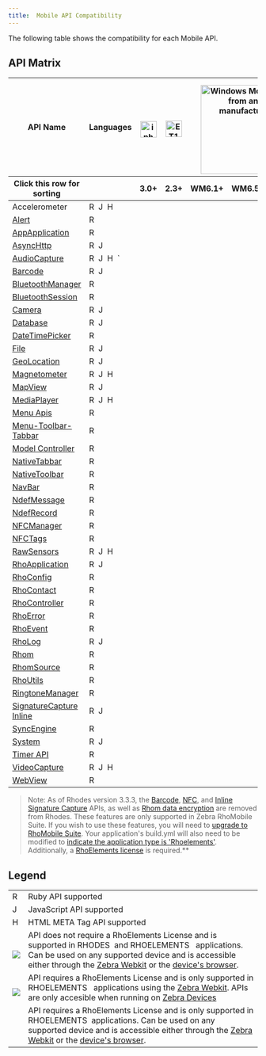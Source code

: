 ```yaml
---
title:  Mobile API Compatibility 
---
```

The following table shows the compatibility for each Mobile API.

## API Matrix
<table class="table table-striped table-bordered table-condensed apicompat dataTable" width="130%" id="matrix">
	<thead>
		<tr role="row">
			<th style="text-align:center;vertical-align: middle;" rowspan="1" colspan="1">API Name</th>
			<th style="text-align:center;vertical-align: middle;" rowspan="1" colspan="1">Languages</th>
			<th style="text-align:center" rowspan="1" colspan="1">
				<img src="/img/ios.png" style="width: 33px;padding-top: 8px" rel="tooltip" title="iphone, ipod touch, ipad">
			</th>
			<th style="text-align:center" rowspan="1" colspan="1">
				<img src="/img/android.png" rel="tooltip" title="ET1 and Consumer Android Devices" style="width: 33px;padding-top: 6px;">
			</th>
			<th colspan="3" style="text-align:center" rowspan="1">
				<img src="/img/windowsembedded.png" style="width: 180px;padding-top: 10px" rel="tooltip" title="Windows Mobile/CE from any manufacturer">
			</th>
			<th style="text-align:center" rowspan="1" colspan="1">
				<img src="/img/windows.png" style="padding-top:6px;" rel="tooltip" title="Windows Desktop XP And Windows 7">
			</th>
			<th rowspan="1" colspan="1">
				<img src="/img/bb.png" style="width:30px;padding-top:6px;" rel="tooltip" title="BlackBerry Devices">
			</th>
			<th style="text-align:center;vertical-align: middle;" rowspan="1" colspan="1">
				<img src="/img/rhodes.png" rel="tooltip" title="RhoMobile Simulator Included with RhoStudio">SIM
			</th>
			<th rowspan="1" colspan="1">
			</th>
		</tr>
		<tr role="row">
			<th class="sorting_asc" role="columnheader" tabindex="0" aria-controls="matrix" rowspan="1" colspan="1" aria-sort="ascending" aria-label="Click this row for sorting: activate to sort column descending">Click this row for sorting</th>
			<th class="sorting" role="columnheader" tabindex="0" aria-controls="matrix" rowspan="1" colspan="1" aria-label=": activate to sort column ascending"></th>
			<th style="text-align:center" class="sorting" role="columnheader" tabindex="0" aria-controls="matrix" rowspan="1" colspan="1" aria-label="3.0+: activate to sort column ascending">3.0+</th>
			<th style="text-align:center" class="sorting" role="columnheader" tabindex="0" aria-controls="matrix" rowspan="1" colspan="1" aria-label="2.3+: activate to sort column ascending">2.3+</th>
			<th style="text-align:center" class="sorting" role="columnheader" tabindex="0" aria-controls="matrix" rowspan="1" colspan="1" aria-label="WM6.1+: activate to sort column ascending">WM6.1+</th>
			<th style="text-align:center" class="sorting" role="columnheader" tabindex="0" aria-controls="matrix" rowspan="1" colspan="1" aria-label="WM6.5+: activate to sort column ascending">WM6.5+</th>
			<th style="text-align:center" class="sorting" role="columnheader" tabindex="0" aria-controls="matrix" rowspan="1" colspan="1" aria-label="CE6.0+: activate to sort column ascending">CE6.0+</th>
			<th style="text-align:center" class="sorting" role="columnheader" tabindex="0" aria-controls="matrix" rowspan="1" colspan="1" aria-label="XP/7: activate to sort column ascending">XP/7</th>
			<th style="text-align:center" class="sorting" role="columnheader" tabindex="0" aria-controls="matrix" rowspan="1" colspan="1" aria-label="4.6+: activate to sort column ascending">4.6+</th>
			<th class="sorting" role="columnheader" tabindex="0" aria-controls="matrix" rowspan="1" colspan="1" aria-label=": activate to sort column ascending"></th>
			<th class="sorting" role="columnheader" tabindex="0" aria-controls="matrix" rowspan="1" colspan="1" aria-label="Ver: activate to sort column ascending">
				Ver
			</th>
		</tr>
	</thead>
	<tbody role="alert" aria-live="polite" aria-relevant="all">
		<tr class="odd">
			<td class=" sorting_1">
			<all href="/v/2.2/rhoelements/RawSensors" rel="tooltip">Accelerometer</a></td>
			<td class="start1 ">
				<span class="label">R</span>&nbsp;
				<span style="display:none">rhodes</span>
				<span class="label label-warning">J</span>&nbsp;
				<span style="display:none">license rhoelements JavaScript js</span>
				<span class="label label-info">H</span>&nbsp;
				<span style="display:none">license rhoelements html meta</span>
			</td>
			<td style="text-align:center" class=" ">
				<span class="icon-star"></span>
				<span style="display:none">ios</span>
			</td>
			<td style="text-align:center" class=" ">
				<span class="icon-star"></span>
				<span style="display:none">android</span>
			</td>
			<td style="text-align:center" class=" "></td>
			<td style="text-align:center" class=" "></td>
			<td style="text-align:center" class=" "></td>
			<td style="text-align:center" class=" "></td>
			<td style="text-align:center" class=" "></td>
			<td style="text-align:center" class=" "></td>
			<td style="text-align:center" class=" "></td>
			<td class=" "> 2.2</td>
		</tr>
		<tr class="even">
			<td class=" sorting_1">
			<a href="/v/2.2/rhodesapi/alert-api" rel="tooltip">Alert</a></td>
			<td class="start1 ">
				<span class="label">R</span>&nbsp;
				<span style="display:none">rhodes</span>
			</td>
			<td style="text-align:center" class=" ">
				<span class="icon-star"></span>
				<span style="display:none">ios</span>
			</td>
			<td style="text-align:center" class=" ">
				<span class="icon-star"></span>
				<span style="display:none">android</span>
			</td>
			<td style="text-align:center" class=" ">
				<span class="icon-star"></span>
				<span style="display:none">windows mobile windows</span>
			</td>
			<td style="text-align:center" class=" ">
				<span class="icon-star"></span>
				<span style="display:none">windows mobile windows</span>
			</td>
			<td style="text-align:center" class=" ">
				<span class="icon-star"></span>
				<span style="display:none">ce wince windows</span>
			</td>
			<td style="text-align:center" class=" ">
				<span class="icon-star"></span>
				<span style="display:none">win32 windows</span>
			</td>
			<td style="text-align:center" class=" ">
				<span class="icon-star"></span>
				<span style="display:none">blackberry</span>
			</td>
			<td style="text-align:center" class=" ">
				<span class="icon-star"></span>
				<span style="display:none">simulator</span>
			</td>
			<td class=" "> 2.0</td>
		</tr>
		<tr class="odd">
			<td class=" sorting_1">
				<a href="/v/2.2/rhodesapi/appapplication-api" rel="tooltip">AppApplication</a>
			</td>
			<td class="start1 ">
				<span class="label">R</span>&nbsp;
				<span style="display:none">rhodes</span>
			</td>
			<td style="text-align:center" class=" ">
				<span class="icon-star"></span>
				<span style="display:none">ios</span>
			</td>
			<td style="text-align:center" class=" ">
				<span class="icon-star"></span>
				<span style="display:none">android</span>
			</td>
			<td style="text-align:center" class=" ">
				<span class="icon-star"></span>
				<span style="display:none">windows mobile windows</span>
			</td>
			<td style="text-align:center" class=" ">
				<span class="icon-star"></span>
				<span style="display:none">windows mobile windows</span>
			</td>
			<td style="text-align:center" class=" ">
				<span class="icon-star"></span>
				<span style="display:none">ce wince windows</span>
			</td>
			<td style="text-align:center" class=" ">
				<span class="icon-star"></span>
				<span style="display:none">win32 windows</span>
			</td>
			<td style="text-align:center" class=" ">
				<span class="icon-star"></span>
				<span style="display:none">blackberry</span>
			</td>
			<td style="text-align:center" class=" "></td>
			<td class=" "> 2.0</td>
		</tr>
		<tr class="even">
			<td class=" sorting_1">
				<a href="/v/2.2/rhodesapi/asynchttp-api" rel="tooltip">AsyncHttp</a>
			</td>
			<td class="start1 ">
				<span class="label">R</span>&nbsp;
				<span style="display:none">rhodes</span>
				<span class="label label-warning">J</span>&nbsp;
				<span style="display:none">license rhoelements JavaScript js</span>
			</td>
			<td style="text-align:center" class=" ">
				<span class="icon-star"></span>
				<span style="display:none">ios</span>
			</td>
			<td style="text-align:center" class=" ">
				<span class="icon-star"></span>
				<span style="display:none">android</span>
			</td>
			<td style="text-align:center" class=" ">
				<span class="icon-star"></span>
				<span style="display:none">windows mobile windows</span>
			</td>
			<td style="text-align:center" class=" ">
				<span class="icon-star"></span>
				<span style="display:none">windows mobile windows</span>
			</td>
			<td style="text-align:center" class=" ">
				<span class="icon-star"></span>
				<span style="display:none">ce wince windows</span>
			</td>
			<td style="text-align:center" class=" "></td>
			<td style="text-align:center" class=" ">
				<span class="icon-star"></span>
				<span style="display:none">blackberry</span>
			</td>
			<td style="text-align:center" class=" "></td>
			<td class=" "> 2.0</td>
		</tr>
		<tr class="odd">
			<td class=" sorting_1">
				<a href="/v/2.2/rhoelements/AudioCapture" rel="tooltip">AudioCapture</a>
			</td>
			<td class="start1 ">
				<span class="label">R</span>&nbsp;
				<span style="display:none">rhodes</span>
				<span class="label label-warning">J</span>&nbsp;
				<span style="display:none">license rhoelements JavaScript js</span>
				<span class="label label-info">H</span>&nbsp;
				`<span style="display:none">license rhoelements html meta</span>
			</td>
			<td style="text-align:center" class=" ">
				<span class="icon-star"></span>
				<span style="display:none">ios</span>
			</td>
			<td style="text-align:center" class=" ">
				<span class="icon-star"></span>
				<span style="display:none">android</span>
			</td>
			<td style="text-align:center" class=" ">
				<span class="icon-star"></span>
				<span style="display:none">windows mobile windows</span>
			</td>
			<td style="text-align:center" class=" ">
				<span class="icon-star"></span>
				<span style="display:none">windows mobile windows</span>
			</td>
			<td style="text-align:center" class=" ">
				<span class="icon-star"></span>
				<span style="display:none">ce wince windows</span>
			</td>
			<td style="text-align:center" class=" "></td>
			<td style="text-align:center" class=" "></td>
			<td style="text-align:center" class=" "></td>
			<td class=" "> 2.2</td>
		</tr>
		<tr class="even">
			<td class=" sorting_1">
				<a href="/v/2.2/rhodesapi/barcode-api" rel="tooltip">Barcode</a>
			</td>
			<td class="start1 ">
				<span class="label label-important">R</span>&nbsp;
				<span style="display:none">license rhoelements ruby</span>
				<span class="label label-warning">J</span>&nbsp;
				<span style="display:none">license rhoelements JavaScript js</span>
			</td>
				<td style="text-align:center" class=" ">
				<span class="icon-star"></span>
				<span style="display:none">ios</span>
			</td>
				<td style="text-align:center" class=" ">
				<span class="icon-star"></span>
				<span style="display:none">android</span>
			</td>
				<td style="text-align:center" class=" ">
				<span class="icon-star"></span>
				<span style="display:none">windows mobile windows</span>
			</td>
				<td style="text-align:center" class=" ">
				<span class="icon-star"></span>
				<span style="display:none">windows mobile windows</span>
			</td>
			<td style="text-align:center" class=" ">
				<span class="icon-star"></span>
				<span style="display:none">ce wince windows</span>
			</td>
			<td style="text-align:center" class=" "></td>
			<td style="text-align:center" class=" ">
				<span class="icon-star"></span>
				<span style="display:none">blackberry</span>
			</td>
			<td style="text-align:center" class=" "></td>
			<td class=" "> 2.0</td>
		</tr>
		<tr class="odd">
			<td class=" sorting_1">
				<a href="/v/2.2/rhodesapi/bluetoothmanager-api" rel="tooltip">BluetoothManager</a>
			</td>
			<td class="start1 ">
				<span class="label">R</span>&nbsp;
				<span style="display:none">rhodes</span>
			</td>
				<td style="text-align:center" class=" ">
				<span class="icon-star"></span>
				<span style="display:none">ios</span>
			</td>
				<td style="text-align:center" class=" ">
				<span class="icon-star"></span>
				<span style="display:none">android</span>
			</td>
				<td style="text-align:center" class=" ">
				<span class="icon-star"></span>
				<span style="display:none">windows mobile windows</span>
			</td>
				<td style="text-align:center" class=" ">
				<span class="icon-star"></span>
				<span style="display:none">windows mobile windows</span>
			</td>
			<td style="text-align:center" class=" "></td>
			<td style="text-align:center" class=" "></td>
			<td style="text-align:center" class=" ">
				<span class="icon-star"></span>
				<span style="display:none">blackberry</span>
			</td>
			<td style="text-align:center" class=" ">
				<span class="icon-star"></span>
				<span style="display:none">simulator</span>
			</td>
			<td class=" "> 2.0</td>
		</tr>
		<tr class="even">
			<td class=" sorting_1">
				<a href="/v/2.2/rhodesapi/bluetoothsession-api" rel="tooltip">BluetoothSession</a>
			</td>
			<td class="start1 ">
				<span class="label">R</span>&nbsp;
				<span style="display:none">rhodes</span>
			</td>
			<td style="text-align:center" class=" ">
				<span class="icon-star"></span>
				<span style="display:none">ios</span>
			</td>
			<td style="text-align:center" class=" ">
				<span class="icon-star"></span>
				<span style="display:none">android</span>
			</td>
			<td style="text-align:center" class=" ">
				<span class="icon-star"></span>
				<span style="display:none">windows mobile windows</span>
			</td>
			<td style="text-align:center" class=" ">
				<span class="icon-star"></span>
				<span style="display:none">windows mobile windows</span>
			</td>
			<td style="text-align:center" class=" "></td>
			<td style="text-align:center" class=" "></td>
			<td style="text-align:center" class=" ">
				<span class="icon-star"></span>
				<span style="display:none">blackberry</span>
			</td>
			<td style="text-align:center" class=" ">
				<span class="icon-star"></span>
				<span style="display:none">simulator</span>
			</td>
			<td class=" "> 2.0</td>
		</tr>
		<tr class="odd">
			<td class=" sorting_1">
				<a href="/v/2.2/rhodesapi/camera-api" rel="tooltip">Camera</a>
			</td>
			<td class="start1 ">
				<span class="label">R</span>&nbsp;
				<span style="display:none">rhodes</span>
				<span class="label label-warning">J</span>&nbsp;
				<span style="display:none">license rhoelements JavaScript js</span>
			</td>
			<td style="text-align:center" class=" ">
				<span class="icon-star"></span>
				<span style="display:none">ios</span>
			</td>
			<td style="text-align:center" class=" ">
				<span class="icon-star"></span>
				<span style="display:none">android</span>
			</td>
			<td style="text-align:center" class=" ">
				<span class="icon-star"></span>
				<span style="display:none">windows mobile windows</span>
			</td>
			<td style="text-align:center" class=" ">
				<span class="icon-star"></span>
				<span style="display:none">windows mobile windows</span>
			</td>
			<td style="text-align:center" class=" ">
				<span class="icon-star"></span>
				<span style="display:none">ce wince windows</span>
			</td>
			<td style="text-align:center" class=" "></td>
			<td style="text-align:center" class=" ">
				<span class="icon-star"></span>
				<span style="display:none">blackberry</span>
			</td>
			<td style="text-align:center" class=" ">
				<span class="icon-star"></span>
				<span style="display:none">simulator</span>
			</td>
			<td class=" "> 2.0</td>
		</tr>
		<tr class="even">
			<td class=" sorting_1">
				<a href="/v/2.2/rhodesapi/database-api" rel="tooltip">Database</a>
			</td>
			<td class="start1 ">
				<span class="label">R</span>&nbsp;
				<span style="display:none">rhodes</span>
				<span class="label label-warning">J</span>&nbsp;
				<span style="display:none">license rhoelements JavaScript js</span>
			</td>
			<td style="text-align:center" class=" ">
				<span class="icon-star"></span>
				<span style="display:none">ios</span>
			</td>
			<td style="text-align:center" class=" ">
				<span class="icon-star"></span>
				<span style="display:none">android</span>
			</td>
			<td style="text-align:center" class=" ">
				<span class="icon-star"></span>
				<span style="display:none">windows mobile windows</span>
			</td>
			<td style="text-align:center" class=" ">
				<span class="icon-star"></span>
				<span style="display:none">windows mobile windows</span>
			</td>
			<td style="text-align:center" class=" ">
				<span class="icon-star"></span>
				<span style="display:none">ce wince windows</span>
			</td>
			<td style="text-align:center" class=" "></td>
			<td style="text-align:center" class=" ">
				<span class="icon-star"></span>
				<span style="display:none">blackberry</span>
			</td>
			<td style="text-align:center" class=" ">
				<span class="icon-star"></span>
				<span style="display:none">simulator</span>
			</td>
			<td class=" "> 2.0</td>
		</tr>
		<tr class="odd">
			<td class=" sorting_1">
				<a href="/v/2.2/rhodesapi/datetimepicker-api" rel="tooltip">DateTimePicker</a>
			</td>
			<td class="start1 ">
				<span class="label">R</span>&nbsp;
				<span style="display:none">rhodes</span>
			</td>
			<td style="text-align:center" class=" ">
				<span class="icon-star"></span>
				<span style="display:none">ios</span>
			</td>
			<td style="text-align:center" class=" ">
				<span class="icon-star"></span>
				<span style="display:none">android</span>
			</td>
			<td style="text-align:center" class=" ">
				<span class="icon-star"></span>
				<span style="display:none">windows mobile windows</span>
			</td>
			<td style="text-align:center" class=" ">
				<span class="icon-star"></span>
				<span style="display:none">windows mobile windows</span>
			</td>
			<td style="text-align:center" class=" ">
				<span class="icon-star"></span>
				<span style="display:none">ce wince windows</span>
			</td>
			<td style="text-align:center" class=" ">
				<span class="icon-star"></span>
				<span style="display:none">win32 windows</span>
			</td>
			<td style="text-align:center" class=" ">
				<span class="icon-star"></span>
				<span style="display:none">blackberry</span>
			</td>
			<td style="text-align:center" class=" ">
				<span class="icon-star"></span>
				<span style="display:none">simulator</span>
			</td>
			<td class=" "> 2.0</td>
		</tr>
		<tr class="even">
			<td class=" sorting_1">
				<a href="/v/2.2/rhodesapi/file-api" rel="tooltip">File</a>
			</td>
			<td class="start1 ">
				<span class="label">R</span>&nbsp;
				<span style="display:none">rhodes</span>
				<span class="label label-warning">J</span>&nbsp;
				<span style="display:none">license rhoelements JavaScript js</span>
			</td>
			<td style="text-align:center" class=" ">
				<span class="icon-star"></span>
				<span style="display:none">ios</span>
			</td>
			<td style="text-align:center" class=" ">
				<span class="icon-star"></span>
				<span style="display:none">android</span>
			</td>
			<td style="text-align:center" class=" ">
				<span class="icon-star"></span>
				<span style="display:none">windows mobile windows</span>
			</td>
			<td style="text-align:center" class=" ">
				<span class="icon-star"></span>
				<span style="display:none">windows mobile windows</span>
			</td>
			<td style="text-align:center" class=" ">
				<span class="icon-star"></span>
				<span style="display:none">ce wince windows</span>
			</td>
			<td style="text-align:center" class=" "></td>
				<td style="text-align:center" class=" ">
				<span class="icon-star"></span>
				<span style="display:none">blackberry</span>
			</td>
			<td style="text-align:center" class=" ">
				<span class="icon-star"></span>
				<span style="display:none">simulator</span>
			</td>
			<td class=" "> 2.0</td>
		</tr>
		<tr class="odd">
			<td class=" sorting_1">
				<a href="/v/2.2/rhodesapi/geolocation-api" rel="tooltip">GeoLocation</a>
			</td>
			<td class="start1 ">
				<span class="label">R</span>&nbsp;
				<span style="display:none">rhodes</span>
				<span class="label label-warning">J</span>&nbsp;
				<span style="display:none">license rhoelements JavaScript js</span>
			</td>
			<td style="text-align:center" class=" ">
				<span class="icon-star"></span>
				<span style="display:none">ios</span>
			</td>
			<td style="text-align:center" class=" ">
				<span class="icon-star"></span>
				<span style="display:none">android</span>
			</td>
			<td style="text-align:center" class=" ">
				<span class="icon-star"></span>
				<span style="display:none">windows mobile windows</span>
			</td>
			<td style="text-align:center" class=" ">
				<span class="icon-star"></span>
				<span style="display:none">windows mobile windows</span>
			</td>
			<td style="text-align:center" class=" ">
				<span class="icon-star"></span>
				<span style="display:none">ce wince windows</span>
			</td>
			<td style="text-align:center" class=" "></td>
				<td style="text-align:center" class=" ">
				<span class="icon-star"></span>
				<span style="display:none">blackberry</span>
			</td>
			<td style="text-align:center" class=" ">
				<span class="icon-star"></span>
				<span style="display:none">simulator</span>
			</td>
			<td class=" "> 2.0</td>
		</tr>
		<tr class="even">
			<td class=" sorting_1">
				<a href="/v/2.2/rhoelements/RawSensors" rel="tooltip">Magnetometer</a>
			</td>
			<td class="start1 ">
				<span class="label">R</span>&nbsp;
				<span style="display:none">rhodes</span>
				<span class="label label-warning">J</span>&nbsp;
				<span style="display:none">license rhoelements JavaScript js</span>
				<span class="label label-info">H</span>&nbsp;
				<span style="display:none">license rhoelements html meta</span>
			</td>
			<td style="text-align:center" class=" ">
				<span class="icon-star"></span>
				<span style="display:none">ios</span>
			</td>
			<td style="text-align:center" class=" ">
				<span class="icon-star"></span>
				<span style="display:none">android</span>
			</td>
			<td style="text-align:center" class=" "></td>
			<td style="text-align:center" class=" "></td>
			<td style="text-align:center" class=" "></td>
			<td style="text-align:center" class=" "></td>
			<td style="text-align:center" class=" "></td>
			<td style="text-align:center" class=" "></td>
			<td class=" "> 2.2</td>
		</tr>
		<tr class="odd">
			<td class=" sorting_1">
				<a href="/v/2.2/rhodesapi/mapview-api" rel="tooltip">MapView</a>
			</td>
			<td class="start1 ">
				<span class="label">R</span>&nbsp;
				<span style="display:none">rhodes</span>
				<span class="label label-warning">J</span>&nbsp;
				<span style="display:none">license rhoelements JavaScript js</span>
			</td>
			<td style="text-align:center" class=" ">
				<span class="icon-star"></span>
				<span style="display:none">ios</span>
			</td>
			<td style="text-align:center" class=" ">
				<span class="icon-star"></span>
				<span style="display:none">android</span>
			</td>
			<td style="text-align:center" class=" ">
				<span class="icon-star"></span>
				<span style="display:none">windows mobile windows</span>
			</td>
			<td style="text-align:center" class=" ">
				<span class="icon-star"></span>
				<span style="display:none">windows mobile windows</span>
			</td>
			<td style="text-align:center" class=" ">
				<span class="icon-star"></span>
				<span style="display:none">ce wince windows</span>
			</td>
			<td style="text-align:center" class=" "></td>
			<td style="text-align:center" class=" ">
				<span class="icon-star"></span>
				<span style="display:none">blackberry</span>
			</td>
			<td style="text-align:center" class=" ">
				<span class="icon-star"></span>
				<span style="display:none">simulator</span>
			</td>
			<td class=" "> 2.0</td>
		</tr>
		<tr class="even">
			<td class=" sorting_1">
				<a href="/v/2.2/rhoelements/mediaPlayer" rel="tooltip">MediaPlayer</a>
			</td>
			<td class="start1 ">
				<span class="label">R</span>&nbsp;
				<span style="display:none">rhodes</span>
				<span class="label label-warning">J</span>&nbsp;
				<span style="display:none">license rhoelements JavaScript js</span>
				<span class="label label-info">H</span>&nbsp;
				<span style="display:none">license rhoelements html meta</span>
			</td>
			<td style="text-align:center" class=" "></td>
			<td style="text-align:center" class=" ">
				<span class="icon-star"></span>
				<span style="display:none">android</span>
			</td>
			<td style="text-align:center" class=" "></td>
			<td style="text-align:center" class=" "></td>
			<td style="text-align:center" class=" "></td>
			<td style="text-align:center" class=" "></td>
			<td style="text-align:center" class=" "></td>
			<td style="text-align:center" class=" "></td>
			<td class=" "> 2.2</td>
		</tr>
		<tr class="odd">
			<td class=" sorting_1">
				<a href="/v/2.2/rhodesapi/menu-apis" rel="tooltip">Menu Apis</a>
			</td>
			<td class="start1 ">
				<span class="label">R</span>&nbsp;
				<span style="display:none">rhodes</span>
			</td>
			<td style="text-align:center" class=" ">
				<span class="icon-star"></span>
				<span style="display:none">ios</span>
			</td>
			<td style="text-align:center" class=" ">
				<span class="icon-star"></span>
				<span style="display:none">android</span>
			</td>
			<td style="text-align:center" class=" ">
				<span class="icon-star"></span>
				<span style="display:none">windows mobile windows</span>
			</td>
			<td style="text-align:center" class=" ">
				<span class="icon-star"></span>
				<span style="display:none">windows mobile windows</span>
			</td>
			<td style="text-align:center" class=" ">
				<span class="icon-star"></span>
				<span style="display:none">ce wince windows</span>
			</td>
			<td style="text-align:center" class=" ">
				<span class="icon-star"></span>
				<span style="display:none">win32 windows</span>
			</td>
			<td style="text-align:center" class=" ">
				<span class="icon-star"></span>
				<span style="display:none">blackberry</span>
			</td>
			<td style="text-align:center" class=" ">
				<span class="icon-star"></span>
				<span style="display:none">simulator</span>
			</td>
			<td class=" "> 2.0</td>
		</tr>
		<tr class="even">
			<td class=" sorting_1">
				<a href="/v/2.2/rhodesapi/menu-toolbar-tabbar-apis" rel="tooltip">Menu-Toolbar-Tabbar</a>
			</td>
			<td class="start1 ">
				<span class="label">R</span>&nbsp;
				<span style="display:none">rhodes</span>
			</td>
			<td style="text-align:center" class=" ">
				<span class="icon-star"></span>
				<span style="display:none">ios</span>
			</td>
			<td style="text-align:center" class=" ">
				<span class="icon-star"></span>
				<span style="display:none">android</span>
			</td>
			<td style="text-align:center" class=" ">
				<span class="icon-star"></span>
				<span style="display:none">windows mobile windows</span>
			</td>
			<td style="text-align:center" class=" ">
				<span class="icon-star"></span>
				<span style="display:none">windows mobile windows</span>
			</td>
			<td style="text-align:center" class=" ">
				<span class="icon-star"></span>
				<span style="display:none">ce wince windows</span>
			</td>
			<td style="text-align:center" class=" ">
				<span class="icon-star"></span>
				<span style="display:none">win32 windows</span>
			</td>
			<td style="text-align:center" class=" ">
				<span class="icon-star"></span>
				<span style="display:none">blackberry</span>
			</td>
			<td style="text-align:center" class=" ">
				<span class="icon-star"></span>
				<span style="display:none">simulator</span>
			</td>
			<td class=" "> 2.0</td>
		</tr>
		<tr class="odd">
			<td class=" sorting_1">
				<a href="/v/2.2/rhodesapi/model-controller-api" rel="tooltip">Model Controller</a>
			</td>
			<td class="start1 ">
				<span class="label">R</span>&nbsp;
				<span style="display:none">rhodes</span>
			</td>
			<td style="text-align:center" class=" ">
				<span class="icon-star"></span>
				<span style="display:none">ios</span>
			</td>
			<td style="text-align:center" class=" ">
				<span class="icon-star"></span>
				<span style="display:none">android</span>
			</td>
			<td style="text-align:center" class=" "></td>
			<td style="text-align:center" class=" "></td>
			<td style="text-align:center" class=" "></td>
			<td style="text-align:center" class=" "></td>
			<td style="text-align:center" class=" "></td>
			<td style="text-align:center" class=" ">
				<span class="icon-star"></span>
				<span style="display:none">simulator</span>
			</td>
			<td class=" "> 2.0</td>
		</tr>
		<tr class="even">
			<td class=" sorting_1">
				<a href="/v/2.2/rhodesapi/nativetabbar-api" rel="tooltip">NativeTabbar</a>
			</td>
			<td class="start1 ">
				<span class="label">R</span>&nbsp;
				<span style="display:none">rhodes</span>
			</td>
			<td style="text-align:center" class=" ">
				<span class="icon-star"></span>
				<span style="display:none">ios</span>
			</td>
			<td style="text-align:center" class=" ">
				<span class="icon-star"></span>
				<span style="display:none">android</span>
			</td>
			<td style="text-align:center" class=" "></td>
			<td style="text-align:center" class=" "></td>
			<td style="text-align:center" class=" "></td>
			<td style="text-align:center" class=" ">
				<span class="icon-star"></span>
				<span style="display:none">win32 windows</span>
			</td>
			<td style="text-align:center" class=" "></td>
			<td style="text-align:center" class=" ">
				<span class="icon-star"></span>
				<span style="display:none">simulator</span>
			</td>
			<td class=" "> 2.0</td>
		</tr>
		<tr class="odd">
			<td class=" sorting_1">
				<a href="/v/2.2/rhodesapi/nativetoolbar-api" rel="tooltip">NativeToolbar</a>
			</td>
			<td class="start1 ">
				<span class="label">R</span>&nbsp;
				<span style="display:none">rhodes</span>
			</td>
				<td style="text-align:center" class=" ">
			<span class="icon-star"></span>
			<span style="display:none">ios</span>
			</td>
			<td style="text-align:center" class=" ">
				<span class="icon-star"></span>
				<span style="display:none">android</span>
			</td>
			<td style="text-align:center" class=" ">
				<span class="icon-star"></span>
				<span style="display:none">windows mobile windows</span>
			</td>
			<td style="text-align:center" class=" ">
				<span class="icon-star"></span>
				<span style="display:none">windows mobile windows</span>
			</td>
			<td style="text-align:center" class=" ">
				<span class="icon-star"></span>
				<span style="display:none">ce wince windows</span>
			</td>
			<td style="text-align:center" class=" ">
				<span class="icon-star"></span>
				<span style="display:none">win32 windows</span>
			</td>
			<td style="text-align:center" class=" "></td>
			<td style="text-align:center" class=" "></td>
			<td class=" "> 2.0</td>
		</tr>
		<tr class="even">
			<td class=" sorting_1">
				<a href="/v/2.2/rhodesapi/navigationbar-iphone-api" rel="tooltip">NavBar</a>
			</td>
			<td class="start1 ">
				<span class="label">R</span>&nbsp;
				<span style="display:none">rhodes</span>
			</td>
			<td style="text-align:center" class=" ">
				<span class="icon-star"></span>
				<span style="display:none">ios</span>
			</td>
			<td style="text-align:center" class=" "></td>
			<td style="text-align:center" class=" "></td>
			<td style="text-align:center" class=" "></td>
			<td style="text-align:center" class=" "></td>
			<td style="text-align:center" class=" "></td>
			<td style="text-align:center" class=" "></td>
			<td style="text-align:center" class=" "></td>
			<td class=" "> 2.0</td>
		</tr>
		<tr class="odd">
			<td class=" sorting_1">
				<a href="/v/2.2/rhodesapi/NdefMessage-api" rel="tooltip">NdefMessage</a>
			</td>
			<td class="start1 ">
				<span class="label label-important">R</span>&nbsp;
				<span style="display:none">license rhoelements ruby</span>
			</td>
			<td style="text-align:center" class=" "></td>
			<td style="text-align:center" class=" ">
				<span class="icon-star"></span>
				<span style="display:none">android</span>
			</td>
			<td style="text-align:center" class=" "></td>
			<td style="text-align:center" class=" "></td>
			<td style="text-align:center" class=" "></td>
			<td style="text-align:center" class=" "></td>
			<td style="text-align:center" class=" "></td>
			<td style="text-align:center" class=" "></td>
			<td class=" "> 2.0</td>
		</tr>
		<tr class="even">
			<td class=" sorting_1">
				<a href="/v/2.2/rhodesapi/NdefRecord-api" rel="tooltip">NdefRecord</a>
			</td>
			<td class="start1 ">
				<span class="label label-important">R</span>&nbsp;
				<span style="display:none">license rhoelements ruby</span>
			</td>
			<td style="text-align:center" class=" "></td>
			<td style="text-align:center" class=" ">
				<span class="icon-star"></span>
				<span style="display:none">android</span>
			</td>
			<td style="text-align:center" class=" "></td>
			<td style="text-align:center" class=" "></td>
			<td style="text-align:center" class=" "></td>
			<td style="text-align:center" class=" "></td>
			<td style="text-align:center" class=" "></td>
			<td style="text-align:center" class=" "></td>
			<td class=" "> 2.0</td>
		</tr>
		<tr class="odd">
			<td class=" sorting_1">
				<a href="/v/2.2/rhodesapi/NFCManager-api" rel="tooltip">NFCManager</a>
			</td>
			<td class="start1 ">
				<span class="label label-important">R</span>&nbsp;
				<span style="display:none">license rhoelements ruby</span>
			</td>
			<td style="text-align:center" class=" "></td>
			<td style="text-align:center" class=" ">
				<span class="icon-star"></span>
				<span style="display:none">android</span>
			</td>
			<td style="text-align:center" class=" "></td>
			<td style="text-align:center" class=" "></td>
			<td style="text-align:center" class=" "></td>
			<td style="text-align:center" class=" "></td>
			<td style="text-align:center" class=" "></td>
			<td style="text-align:center" class=" "></td>
			<td class=" "> 2.0</td>
		</tr>
		<tr class="even">
			<td class=" sorting_1">
				<a href="/v/2.2/rhoelements/toc_nfc" rel="tooltip">NFCTags</a>
			</td>
			<td class="start1 ">
				<span class="label label-important">R</span>&nbsp;
				<span style="display:none">license rhoelements ruby</span>
			</td>
			<td style="text-align:center" class=" "></td>
			<td style="text-align:center" class=" ">
				<span class="icon-star"></span>
				<span style="display:none">android</span>
			</td>
			<td style="text-align:center" class=" "></td>
			<td style="text-align:center" class=" "></td>
			<td style="text-align:center" class=" "></td>
			<td style="text-align:center" class=" "></td>
			<td style="text-align:center" class=" "></td>
			<td style="text-align:center" class=" "></td>
			<td class=" "> 2.0</td>
		</tr>
		<tr class="odd">
			<td class=" sorting_1">
				<a href="/v/2.2/rhoelements/RawSensors" rel="tooltip">RawSensors</a>
			</td>
			<td class="start1 ">
				<span class="label">R</span>&nbsp;
				<span style="display:none">rhodes</span>
				<span class="label label-warning">J</span>&nbsp;
				<span style="display:none">license rhoelements JavaScript js</span>
				<span class="label label-info">H</span>&nbsp;
				<span style="display:none">license rhoelements html meta</span>
			</td>
			<td style="text-align:center" class=" ">
				<span class="icon-star"></span>
				<span style="display:none">ios</span>
			</td>
			<td style="text-align:center" class=" ">
				<span class="icon-star"></span>
				<span style="display:none">android</span>
			</td>
			<td style="text-align:center" class=" "></td>
			<td style="text-align:center" class=" "></td>
			<td style="text-align:center" class=" "></td>
			<td style="text-align:center" class=" "></td>
			<td style="text-align:center" class=" "></td>
			<td style="text-align:center" class=" "></td>
			<td class=" "> 2.2</td>
		</tr>
		<tr class="even">
			<td class=" sorting_1">
				<a href="/v/2.2/rhodesapi/rhoapplication-api" rel="tooltip">RhoApplication</a>
			</td>
			<td class="start1 ">
				<span class="label">R</span>&nbsp;
				<span style="display:none">rhodes</span>
				<span class="label label-warning">J</span>&nbsp;
				<span style="display:none">license rhoelements JavaScript js</span>
			</td>
			<td style="text-align:center" class=" ">
				<span class="icon-star"></span>
				<span style="display:none">ios</span>
			</td>
			<td style="text-align:center" class=" ">
				<span class="icon-star"></span>
				<span style="display:none">android</span>
			</td>
			<td style="text-align:center" class=" ">
				<span class="icon-star"></span>
				<span style="display:none">windows mobile windows</span>
			</td>
			<td style="text-align:center" class=" ">
				<span class="icon-star"></span>
				<span style="display:none">windows mobile windows</span>
			</td>
			<td style="text-align:center" class=" ">
				<span class="icon-star"></span>
				<span style="display:none">ce wince windows</span>
			</td>
			<td style="text-align:center" class=" ">
				<span class="icon-star"></span>
				<span style="display:none">win32 windows</span>
			</td>
			<td style="text-align:center" class=" ">
				<span class="icon-star"></span>
				<span style="display:none">blackberry</span>
			</td>
			<td style="text-align:center" class=" ">
				<span class="icon-star"></span>
				<span style="display:none">simulator</span>
			</td>
			<td class=" "> 2.0</td>
		</tr>
		<tr class="odd">
			<td class=" sorting_1">
				<a href="/v/2.2/rhodesapi/rhoconfig-api" rel="tooltip">RhoConfig</a>
			</td>
			<td class="start1 ">
				<span class="label">R</span>&nbsp;
				<span style="display:none">rhodes</span>
			</td>
			<td style="text-align:center" class=" ">
				<span class="icon-star"></span>
				<span style="display:none">ios</span>
			</td>
			<td style="text-align:center" class=" ">
				<span class="icon-star"></span>
				<span style="display:none">android</span>
			</td>
			<td style="text-align:center" class=" ">
				<span class="icon-star"></span>
				<span style="display:none">windows mobile windows</span>
			</td>
			<td style="text-align:center" class=" ">
				<span class="icon-star"></span>
				<span style="display:none">windows mobile windows</span>
			</td>
			<td style="text-align:center" class=" ">
				<span class="icon-star"></span>
				<span style="display:none">ce wince windows</span>
			</td>
			<td style="text-align:center" class=" ">
				<span class="icon-star"></span>
				<span style="display:none">win32 windows</span>
			</td>
			<td style="text-align:center" class=" ">
				<span class="icon-star"></span>
				<span style="display:none">blackberry</span>
			</td>
			<td style="text-align:center" class=" ">
				<span class="icon-star"></span>
				<span style="display:none">simulator</span>
			</td>
			<td class=" "> 2.0</td>
		</tr>
		<tr class="even">
			<td class=" sorting_1">
				<a href="/v/2.2/rhodesapi/rhocontact-api" rel="tooltip">RhoContact</a>
			</td>
			<td class="start1 ">
				<span class="label">R</span>&nbsp;
				<span style="display:none">rhodes</span>
			</td>
			<td style="text-align:center" class=" ">
				<span class="icon-star"></span>
				<span style="display:none">ios</span>
			</td>
			<td style="text-align:center" class=" ">
				<span class="icon-star"></span>
				<span style="display:none">android</span>
			</td>
			<td style="text-align:center" class=" ">
				<span class="icon-star"></span>
				<span style="display:none">windows mobile windows</span>
			</td>
			<td style="text-align:center" class=" ">
				<span class="icon-star"></span>
				<span style="display:none">windows mobile windows</span>
			</td>
			<td style="text-align:center" class=" ">
				<span class="icon-star"></span>
				<span style="display:none">ce wince windows</span>
			</td>
			<td style="text-align:center" class=" "></td>
			<td style="text-align:center" class=" ">
				<span class="icon-star"></span>
				<span style="display:none">blackberry</span>
			</td>
			<td style="text-align:center" class=" ">
				<span class="icon-star"></span>
				<span style="display:none">simulator</span>
			</td>
			<td class=" "> 2.0</td>
		</tr>
		<tr class="odd">
			<td class=" sorting_1">
				<a href="/v/2.2/rhodesapi/rhocontroller-api" rel="tooltip">RhoController</a>
			</td>
			<td class="start1 ">
				<span class="label">R</span>&nbsp;
				<span style="display:none">rhodes</span>
			</td>
			<td style="text-align:center" class=" ">
				<span class="icon-star"></span>
				<span style="display:none">ios</span>
			</td>
			<td style="text-align:center" class=" ">
				<span class="icon-star"></span>
				<span style="display:none">android</span>
			</td>
			<td style="text-align:center" class=" ">
				<span class="icon-star"></span>
				<span style="display:none">windows mobile windows</span>
			</td>
			<td style="text-align:center" class=" ">
				<span class="icon-star"></span>
				<span style="display:none">windows mobile windows</span>
			</td>
			<td style="text-align:center" class=" ">
				<span class="icon-star"></span>
				<span style="display:none">ce wince windows</span>
			</td>
			<td style="text-align:center" class=" ">
				<span class="icon-star"></span>
				<span style="display:none">win32 windows</span>
			</td>
			<td style="text-align:center" class=" ">
				<span class="icon-star"></span>
				<span style="display:none">blackberry</span>
			</td>
			<td style="text-align:center" class=" ">
				<span class="icon-star"></span>
				<span style="display:none">simulator</span>
			</td>
			<td class=" "> 2.0</td>
		</tr>
		<tr class="even">
			<td class=" sorting_1">
				<a href="/v/2.2/rhodesapi/rhoerror-api" rel="tooltip">RhoError</a>
			</td>
			<td class="start1 ">
				<span class="label">R</span>&nbsp;
				<span style="display:none">rhodes</span>
			</td>
			<td style="text-align:center" class=" ">
				<span class="icon-star"></span>
				<span style="display:none">ios</span>
			</td>
			<td style="text-align:center" class=" ">
				<span class="icon-star"></span>
				<span style="display:none">android</span>
			</td>
			<td style="text-align:center" class=" ">
				<span class="icon-star"></span>
				<span style="display:none">windows mobile windows</span>
			</td>
			<td style="text-align:center" class=" ">
				<span class="icon-star"></span>
				<span style="display:none">windows mobile windows</span>
			</td>
			<td style="text-align:center" class=" ">
				<span class="icon-star"></span>
				<span style="display:none">ce wince windows</span>
			</td>
			<td style="text-align:center" class=" ">
				<span class="icon-star"></span>
				<span style="display:none">win32 windows</span>
			</td>
			<td style="text-align:center" class=" ">
				<span class="icon-star"></span>
				<span style="display:none">blackberry</span>
			</td>
			<td style="text-align:center" class=" ">
				<span class="icon-star"></span>
				<span style="display:none">simulator</span>
			</td>
			<td class=" "> 2.0</td>
		</tr>
		<tr class="odd">
			<td class=" sorting_1">
				<a href="/v/2.2/rhodesapi/rhoevent-api" rel="tooltip">RhoEvent</a>
			</td>
			<td class="start1 ">
				<span class="label">R</span>&nbsp;
				<span style="display:none">rhodes</span>
			</td>
			<td style="text-align:center" class=" ">
				<span class="icon-star"></span>
				<span style="display:none">ios</span>
			</td>
			<td style="text-align:center" class=" ">
				<span class="icon-star"></span>
				<span style="display:none">android</span>
			</td>
			<td style="text-align:center" class=" ">
				<span class="icon-star"></span>
				<span style="display:none">windows mobile windows</span>
			</td>
			<td style="text-align:center" class=" ">
				<span class="icon-star"></span>
				<span style="display:none">windows mobile windows</span>
			</td>
			<td style="text-align:center" class=" ">
				<span class="icon-star"></span>
				<span style="display:none">ce wince windows</span>
			</td>
			<td style="text-align:center" class=" "></td>
			<td style="text-align:center" class=" ">
				<span class="icon-star"></span>
				<span style="display:none">blackberry</span>
			</td>
			<td style="text-align:center" class=" ">
				<span class="icon-star"></span>
				<span style="display:none">simulator</span>
			</td>
			<td class=" "> 2.0</td>
		</tr>
		<tr class="even">
			<td class=" sorting_1">
				<a href="/v/2.2/rhodesapi/rholog-api" rel="tooltip">RhoLog</a>
			</td>
			<td class="start1 ">
				<span class="label">R</span>&nbsp;
				<span style="display:none">rhodes</span>
				<span class="label label-warning">J</span>&nbsp;
				<span style="display:none">license rhoelements JavaScript js</span>
			</td>
			<td style="text-align:center" class=" ">
				<span class="icon-star"></span>
				<span style="display:none">ios</span>
			</td>
			<td style="text-align:center" class=" ">
				<span class="icon-star"></span>
				<span style="display:none">android</span>
			</td>
			<td style="text-align:center" class=" ">
				<span class="icon-star"></span>
				<span style="display:none">windows mobile windows</span>
			</td>
			<td style="text-align:center" class=" ">
				<span class="icon-star"></span>
				<span style="display:none">windows mobile windows</span>
			</td>
			<td style="text-align:center" class=" ">
				<span class="icon-star"></span>
				<span style="display:none">ce wince windows</span>
			</td>
			<td style="text-align:center" class=" ">
				<span class="icon-star"></span>
				<span style="display:none">win32 windows</span>
			</td>
			<td style="text-align:center" class=" ">
				<span class="icon-star"></span>
				<span style="display:none">blackberry</span>
			</td>
			<td style="text-align:center" class=" ">
				<span class="icon-star"></span>
				<span style="display:none">simulator</span>
			</td>
			<td class=" "> 2.0</td>
		</tr>
		<tr class="odd">
			<td class=" sorting_1">
				<a href="/v/2.2/rhodesapi/rhom-api" rel="tooltip">Rhom</a>
			</td>
			<td class="start1 ">
				<span class="label">R</span>&nbsp;
				<span style="display:none">rhodes</span>
			</td>
			<td style="text-align:center" class=" ">
				<span class="icon-star"></span>
				<span style="display:none">ios</span>
			</td>
			<td style="text-align:center" class=" ">
				<span class="icon-star"></span>
				<span style="display:none">android</span>
			</td>
			<td style="text-align:center" class=" ">
				<span class="icon-star"></span>
				<span style="display:none">windows mobile windows</span>
			</td>
			<td style="text-align:center" class=" ">
				<span class="icon-star"></span>
				<span style="display:none">windows mobile windows</span>
			</td>
			<td style="text-align:center" class=" ">
				<span class="icon-star"></span>
				<span style="display:none">ce wince windows</span>
			</td>
			<td style="text-align:center" class=" ">
				<span class="icon-star"></span>
				<span style="display:none">win32 windows</span>
			</td>
			<td style="text-align:center" class=" ">
				<span class="icon-star"></span>
				<span style="display:none">blackberry</span>
			</td>
			<td style="text-align:center" class=" ">
				<span class="icon-star"></span>
				<span style="display:none">simulator</span>
			</td>
			<td class=" "> 2.0</td>
		</tr>
		<tr class="even">
			<td class=" sorting_1">
				<a href="/v/2.2/rhodesapi/rhomsource-api" rel="tooltip">RhomSource</a>
			</td>
			<td class="start1 ">
				<span class="label">R</span>&nbsp;
				<span style="display:none">rhodes</span>
			</td>
			<td style="text-align:center" class=" ">
				<span class="icon-star"></span>
				<span style="display:none">ios</span>
			</td>
			<td style="text-align:center" class=" ">
				<span class="icon-star"></span>
				<span style="display:none">android</span>
			</td>
			<td style="text-align:center" class=" ">
				<span class="icon-star"></span>
				<span style="display:none">windows mobile windows</span>
			</td>
			<td style="text-align:center" class=" ">
				<span class="icon-star"></span>
				<span style="display:none">windows mobile windows</span>
			</td>
			<td style="text-align:center" class=" ">
				<span class="icon-star"></span>
				<span style="display:none">ce wince windows</span>
			</td>
			<td style="text-align:center" class=" ">
				<span class="icon-star"></span>
				<span style="display:none">win32 windows</span>
			</td>
			<td style="text-align:center" class=" ">
				<span class="icon-star"></span>
				<span style="display:none">blackberry</span>
			</td>
			<td style="text-align:center" class=" ">
				<span class="icon-star"></span>
				<span style="display:none">simulator</span>
			</td>
			<td class=" "> 2.0</td>
		</tr>
		<tr class="odd">
			<td class=" sorting_1">
				<a href="/v/2.2/rhodesapi/rhoutils-api" rel="tooltip">RhoUtils</a>
			</td>
			<td class="start1 ">
				<span class="label">R</span>&nbsp;
				<span style="display:none">rhodes</span>
			</td>
			<td style="text-align:center" class=" ">
				<span class="icon-star"></span>
				<span style="display:none">ios</span>
			</td>
			<td style="text-align:center" class=" ">
				<span class="icon-star"></span>
				<span style="display:none">android</span>
			</td>
			<td style="text-align:center" class=" ">
				<span class="icon-star"></span>
				<span style="display:none">windows mobile windows</span>
			</td>
			<td style="text-align:center" class=" ">
				<span class="icon-star"></span>
				<span style="display:none">windows mobile windows</span>
			</td>
			<td style="text-align:center" class=" ">
				<span class="icon-star"></span>
				<span style="display:none">ce wince windows</span>
			</td>
			<td style="text-align:center" class=" ">
				<span class="icon-star"></span>
				<span style="display:none">win32 windows</span>
			</td>
			<td style="text-align:center" class=" ">
				<span class="icon-star"></span>
				<span style="display:none">blackberry</span>
			</td>
			<td style="text-align:center" class=" ">
				<span class="icon-star"></span>
				<span style="display:none">simulator</span>
			</td>
			<td class=" "> 2.0</td>
		</tr>
		<tr class="even">
			<td class=" sorting_1">
				<a href="/v/2.2/rhodesapi/ringtonemanager-api" rel="tooltip">RingtoneManager</a>
			</td>
			<td class="start1 ">
				<span class="label">R</span>&nbsp;
				<span style="display:none">rhodes</span>
			</td>
			<td style="text-align:center" class=" ">
				<span class="icon-star"></span>
				<span style="display:none">ios</span>
			</td>
			<td style="text-align:center" class=" ">
				<span class="icon-star"></span>
				<span style="display:none">android</span>
			</td>
			<td style="text-align:center" class=" ">
				<span class="icon-star"></span>
				<span style="display:none">windows mobile windows</span>
			</td>
			<td style="text-align:center" class=" ">
				<span class="icon-star"></span>
				<span style="display:none">windows mobile windows</span>
			</td>
			<td style="text-align:center" class=" ">
				<span class="icon-star"></span>
				<span style="display:none">ce wince windows</span>
			</td>
			<td style="text-align:center" class=" "></td>
			<td style="text-align:center" class=" ">
				<span class="icon-star"></span>
				<span style="display:none">blackberry</span>
			</td>
			<td style="text-align:center" class=" ">
				<span class="icon-star"></span>
				<span style="display:none">simulator</span>
			</td>
			<td class=" "> 2.0</td>
		</tr>
		<tr class="odd">
			<td class=" sorting_1">
				<a href="/v/2.2/rhodesapi/signaturecapture-api" rel="tooltip">SignatureCapture Inline</a>
			</td>
			<td class="start1 ">
				<span class="label label-important">R</span>&nbsp;
				<span style="display:none">license rhoelements ruby</span>
				<span class="label label-warning">J</span>&nbsp;
				<span style="display:none">license rhoelements JavaScript js</span>
			</td>
			<td style="text-align:center" class=" ">
				<span class="icon-star"></span>
				<span style="display:none">ios</span>
			</td>
			<td style="text-align:center" class=" ">
				<span class="icon-star"></span>
				<span style="display:none">android</span>
			</td>
			<td style="text-align:center" class=" ">
				<span class="icon-star"></span>
				<span style="display:none">windows mobile windows</span>
			</td>
			<td style="text-align:center" class=" ">
				<span class="icon-star"></span>
				<span style="display:none">windows mobile windows</span>
			</td>
			<td style="text-align:center" class=" ">
				<span class="icon-star"></span>
				<span style="display:none">ce wince windows</span>
			</td>
			<td style="text-align:center" class=" "></td>
			<td style="text-align:center" class=" ">
				<span class="icon-star"></span>
				<span style="display:none">blackberry</span>
			</td>
			<td style="text-align:center" class=" ">
				<span class="icon-star"></span>
				<span style="display:none">simulator</span>
			</td>
			<td class=" "> 2.0</td>
		</tr>
		<tr class="even">
			<td class=" sorting_1">
				<a href="/v/2.2/rhodesapi/syncengine-api" rel="tooltip">SyncEngine</a>
			</td>
			<td class="start1 ">
				<span class="label">R</span>&nbsp;
				<span style="display:none">rhodes</span>
			</td>
			<td style="text-align:center" class=" ">
				<span class="icon-star"></span>
				<span style="display:none">ios</span>
			</td>
			<td style="text-align:center" class=" ">
				<span class="icon-star"></span>
				<span style="display:none">android</span>
			</td>
			<td style="text-align:center" class=" ">
				<span class="icon-star"></span>
				<span style="display:none">windows mobile windows</span>
			</td>
			<td style="text-align:center" class=" ">
				<span class="icon-star"></span>
				<span style="display:none">windows mobile windows</span>
			</td>
			<td style="text-align:center" class=" ">
				<span class="icon-star"></span>
				<span style="display:none">ce wince windows</span>
			</td>
			<td style="text-align:center" class=" ">
				<span class="icon-star"></span>
				<span style="display:none">win32 windows</span>
			</td>
			<td style="text-align:center" class=" ">
				<span class="icon-star"></span>
				<span style="display:none">blackberry</span>
			</td>
			<td style="text-align:center" class=" ">
				<span class="icon-star"></span>
				<span style="display:none">simulator</span>
			</td>
			<td class=" "> 2.0</td>
		</tr>
		<tr class="odd">
			<td class=" sorting_1">
				<a href="/v/2.2/rhodesapi/system-api" rel="tooltip">System</a>
			</td>
			<td class="start1 ">
				<span class="label">R</span>&nbsp;
				<span style="display:none">rhodes</span>
				<span class="label label-warning">J</span>&nbsp;
				<span style="display:none">license rhoelements JavaScript js</span>
			</td>
			<td style="text-align:center" class=" ">
				<span class="icon-star"></span>
				<span style="display:none">ios</span>
			</td>
			<td style="text-align:center" class=" ">
				<span class="icon-star"></span>
				<span style="display:none">android</span>
			</td>
			<td style="text-align:center" class=" ">
				<span class="icon-star"></span>
				<span style="display:none">windows mobile windows</span>
			</td>
			<td style="text-align:center" class=" ">
				<span class="icon-star"></span>
				<span style="display:none">windows mobile windows</span>
			</td>
			<td style="text-align:center" class=" ">
				<span class="icon-star"></span>
				<span style="display:none">ce wince windows</span>
			</td>
			<td style="text-align:center" class=" ">
				<span class="icon-star"></span>
				<span style="display:none">win32 windows</span>
			</td>
			<td style="text-align:center" class=" ">
				<span class="icon-star"></span>
				<span style="display:none">blackberry</span>
			</td>
			<td style="text-align:center" class=" ">
				<span class="icon-star"></span>
				<span style="display:none">simulator</span>
			</td>
			<td class=" "> 2.0</td>
		</tr>
		<tr class="even">
			<td class=" sorting_1">
				<a href="/v/2.2/rhodesapi/timer-api" rel="tooltip">Timer API</a>
			</td>
			<td class="start1 ">
				<span class="label">R</span>&nbsp;
				<span style="display:none">rhodes</span>
			</td>
			<td style="text-align:center" class=" ">
				<span class="icon-star"></span>
				<span style="display:none">ios</span>
			</td>
			<td style="text-align:center" class=" ">
				<span class="icon-star"></span>
				<span style="display:none">android</span>
			</td>
			<td style="text-align:center" class=" ">
				<span class="icon-star"></span>
				<span style="display:none">windows mobile windows</span>
			</td>
			<td style="text-align:center" class=" ">
				<span class="icon-star"></span>
				<span style="display:none">windows mobile windows</span>
			</td>
			<td style="text-align:center" class=" ">
				<span class="icon-star"></span>
				<span style="display:none">ce wince windows</span>
			</td>
			<td style="text-align:center" class=" "></td>
			<td style="text-align:center" class=" ">
				<span class="icon-star"></span>
				<span style="display:none">blackberry</span>
			</td>
			<td style="text-align:center" class=" ">
				<span class="icon-star"></span>
				<span style="display:none">simulator</span>
			</td>
			<td class=" "> 2.0</td>
		</tr>
		<tr class="odd">
			<td class=" sorting_1">
				<a href="/v/2.2/rhoelements/VideoCapture" rel="tooltip">VideoCapture</a>
			</td>
			<td class="start1 ">
				<span class="label label-important">R</span>&nbsp;
				<span style="display:none">license rhoelements ruby</span>
				<span class="label label-warning">J</span>&nbsp;
				<span style="display:none">license rhoelements JavaScript js</span>
				<span class="label label-info">H</span>&nbsp;
				<span style="display:none">license rhoelements html meta</span>
			</td>
			<td style="text-align:center" class=" "></td>
			<td style="text-align:center" class=" ">
				<span class="icon-star"></span>
				<span style="display:none">android</span>
			</td>
			<td style="text-align:center" class=" ">
				<span class="icon-star"></span>
				<span style="display:none">windows mobile windows</span>
			</td>
			<td style="text-align:center" class=" ">
				<span class="icon-star"></span>
				<span style="display:none">windows mobile windows</span>
			</td>
			<td style="text-align:center" class=" ">
				<span class="icon-star"></span>
				<span style="display:none">ce wince windows</span>
			</td>
			<td style="text-align:center" class=" "></td>
			<td style="text-align:center" class=" "></td>
			<td style="text-align:center" class=" "></td>
			<td class=" "> 2.2</td>
		</tr>
		<tr class="even">
			<td class=" sorting_1">
				<a href="/v/2.2/rhodesapi/webview-api" rel="tooltip">WebView</a>
			</td>
			<td class="start1 ">
				<span class="label">R</span>&nbsp;
				<span style="display:none">rhodes</span>
			</td>
			<td style="text-align:center" class=" ">
				<span class="icon-star"></span>
				<span style="display:none">ios</span>
			</td>
			<td style="text-align:center" class=" ">
				<span class="icon-star"></span>
				<span style="display:none">android</span>
			</td>
			<td style="text-align:center" class=" ">
				<span class="icon-star"></span>
				<span style="display:none">windows mobile windows</span>
			</td>
			<td style="text-align:center" class=" ">
				<span class="icon-star"></span>
				<span style="display:none">windows mobile windows</span>
			</td>
			<td style="text-align:center" class=" ">
				<span class="icon-star"></span>
				<span style="display:none">ce wince windows</span>
			</td>
			<td style="text-align:center" class=" ">
				<span class="icon-star"></span>
				<span style="display:none">win32 windows</span>
			</td>
			<td style="text-align:center" class=" ">
				<span class="icon-star"></span>
				<span style="display:none">blackberry</span>
			</td>
			<td style="text-align:center" class=" ">
				<span class="icon-star"></span>
				<span style="display:none">simulator</span>
			</td>
			<td class=" "> 2.0</td>
		</tr>
	</tbody>
</table>

> Note: As of Rhodes version 3.3.3, the [Barcode](/rhoelements/apicompatibility.md/rhodes/device-caps#barcode), [NFC](/rhoelements/apicompatibility.md/rhodes/device-caps#nfc), and [Inline Signature Capture](/rhoelements/apicompatibility.md/rhodes/device-caps#signature-capture) APIs, as well as [Rhom data encryption](/rhoelements/apicompatibility.md/rhodes/rhom#database-encryption) are removed from Rhodes. These features are only supported in Zebra RhoMobile Suite. If you wish to use these features, you will need to [upgrade to RhoMobile Suite](/rhoelements/apicompatibility.md/rhomobile-install). Your application's build.yml will also need to be modified to [indicate the application type is 'Rhoelements'](rhoelements2-native#enabling-motorola-device-capabilities). Additionally, a [RhoElements license](licensing) is required.**

## Legend
<table class="table">
	<tr>
		<td><span class="label label-important">R</span></td><td>Ruby API supported</td></tr>
	<tr>
		<td><span class="label label-warning">J</span></td><td>JavaScript API supported</td></tr>
	<tr>
		<td><span class="label label-info">H</span></td><td>HTML META Tag API supported</td></tr>
	<tr>
		<td style="padding-top:20px;"><img src="../img/rhodes.png"/></td>
		<td>API does not require a RhoElements License and is supported in
			<span class="label">RHODES </span>&nbsp;and 
			<span class="label label-inverse">
				<span rel="tooltip" title="apptype: rhoelements is specified in the build.yml">RHOELEMENTS </span>
			</span>&nbsp;
			applications. Can be used on any supported device and is accessible either through the <a href="/rhoelements/rhoelements2-native#enabling-motorola-webkit">Zebra Webkit</a> or the <a href="/rhoelements/rhoelements2-native#building-rhoelements-native-applications-for-non-motorola-devices"> device's browser</a>.
		</td>
	</tr>
	<tr>
		<td style="padding-top:20px;"><img src="../img/motowebkit.png"/></td>
		<td>API requires a RhoElements License and is only supported in 
			<span class="label label-inverse">
				<span rel="tooltip" title="apptype: rhoelements is specified in the build.yml">RHOELEMENTS</span>
			</span>
			&nbsp; applications using the <a href="/rhoelements/rhoelements2-native#enabling-motorola-webkit">Zebra Webkit</a>. APIs are only accesible when running on <a href="/rhoelements/rhoelements-introduction#_motdevices">Zebra Devices</a>  
		</td>
	</tr>
	<tr>
		<td style="padding-top:20px;">
			<i class=" icon-asterisk"></i>
		</td>
		<td>API requires a RhoElements License and is only supported in 
			<span class="label label-inverse">
				<span rel="tooltip" title="apptype: rhoelements is specified in the build.yml">RHOELEMENTS </span>
			</span>
			&nbsp;applications. Can be used on any supported device and is accessible either through the <a href="/rhoelements/rhoelements2-native#enabling-motorola-webkit">Zebra Webkit</a> or the <a href="/rhoelements/rhoelements2-native#building-rhoelements-native-applications-for-non-motorola-devices"> device's browser</a>.
		</td>
	</tr>
</table>

